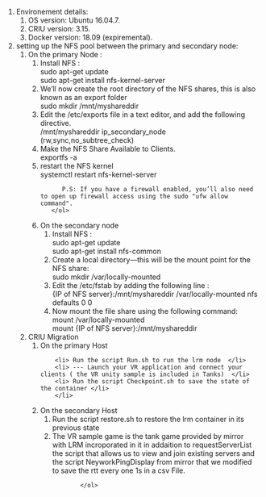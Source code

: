 <ol> <li> Environement details:  
  <ol>  
     <li> OS version: Ubuntu 16.04.7. </li>
     <li> CRIU version: 3.15. </li>
     <li> Docker version: 18.09 (expiremental). </li>
   </ol>
   </li> 
  
<li> setting up the NFS pool between the primary and secondary node: 
  <ol>
   <li> On the primary Node : 
     <ol>
        <li> Install NFS : <br/>
              sudo apt-get update <br/>
              sudo apt-get install nfs-kernel-server  
        </li>
        <li> We’ll now create the root directory of the NFS shares, this is also known as an export folder <br/>
              sudo mkdir /mnt/myshareddir 
        </li>
        <li> Edit the /etc/exports file in a text editor, and add the following directive. <br/>
              /mnt/myshareddir ip_secondary_node (rw,sync,no_subtree_check) 
        </li>
         <li> Make the NFS Share Available to Clients. <br/>
              exportfs -a  
          </li>
         <li> restart the NFS kernel <br/>
              systemctl restart nfs-kernel-server  
          </li>
              
          P.S: If you have a firewall enabled, you’ll also need to open up firewall access using the sudo "ufw allow command". 
       </ol>
      
  </li>
          
  <li>  On the secondary node  
      <ol>
         <li> Install NFS :  <br/>
               sudo apt-get update <br/>
               sudo apt-get install nfs-common 
          </li>
          <li> Create a local directory—this will be the mount point for the NFS share: <br/>
               sudo mkdir /var/locally-mounted 
          </li>
          <li> Edit the /etc/fstab by adding the following line : <br/>
               {IP of NFS server}:/mnt/myshareddir /var/locally-mounted nfs defaults 0 0 
          </li>
          <li> Now mount the file share using the following command: <br/>
               mount /var/locally-mounted <br/>
               mount {IP of NFS server}:/mnt/myshareddir  
          </li>
      </ol>
  </li>
  </ol>
  </li> 
  
  <li> CRIU Migration  
    <ol> 
      <li> On the primary Host  

        <li> Run the script Run.sh to run the lrm node  </li>
        <li> --- Launch your VR application and connect your clients ( the VR unity sample is included in Tanks)  </li>
        <li> Run the script Checkpoint.sh to save the state of the container </li>
        </li>
  </li>
    <li> On the secondary Host <br/>
        <ol> 
          <li>Run the script restore.sh to restore the lrm container in its previous state </li>
     <li> The VR sample game is the tank game provided by mirror with LRM incroporated in it in addaition to requestServerList the script that allows us to view and join existing servers and the script NeyworkPingDisplay from mirror that we modified to save the rtt every one 1s in a csv File.</li>
     </ol>  </li>
     
        
         
         
               </ol>
